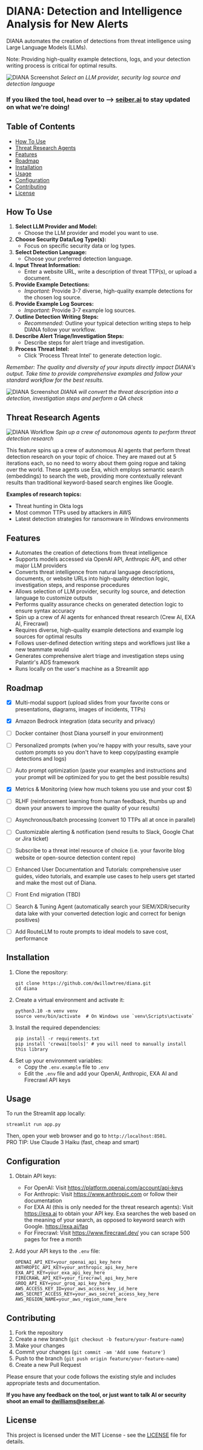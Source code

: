 # DIANA: Detection and Intelligence Analysis for New Alerts

DIANA automates the creation of detections from threat intelligence using Large Language Models (LLMs).

Note: Providing high-quality example detections, logs, and your detection writing process is critical for optimal results.

![DIANA Screenshot](assets/diana_main_1.gif)
*Select an LLM provider, security log source and detection language*

### If you liked the tool, head over to --> [seiber.ai](https://www.seiber.ai) to stay updated on what we're doing!

## Table of Contents

- [How To Use](#how-to-use)
- [Threat Research Agents](#threat-research-agents)
- [Features](#features)
- [Roadmap](#roadmap)
- [Installation](#installation)
- [Usage](#usage)
- [Configuration](#configuration)
- [Contributing](#contributing)
- [License](#license)

## How To Use

1. **Select LLM Provider and Model:**
   - Choose the LLM provider and model you want to use.
2. **Choose Security Data/Log Type(s):**
   - Focus on specific security data or log types.
3. **Select Detection Language:**
   - Choose your preferred detection language.
4. **Input Threat Information:**
   - Enter a website URL, write a description of threat TTP(s), or upload a document.
5. **Provide Example Detections:**
   - *Important:* Provide 3-7 diverse, high-quality example detections for the chosen log source.
6. **Provide Example Log Sources:**
   - *Important:* Provide 3-7 example log sources.
7. **Outline Detection Writing Steps:**
   - *Recommended:* Outline your typical detection writing steps to help DIANA follow your workflow.
8. **Describe Alert Triage/Investigation Steps:**
   - Describe steps for alert triage and investigation.
9. **Process Threat Intel:**
   - Click 'Process Threat Intel' to generate detection logic.

*Remember: The quality and diversity of your inputs directly impact DIANA's output. Take time to provide comprehensive examples and follow your standard workflow for the best results.*

![DIANA Screenshot](assets/diana_main_2.gif)
*DIANA will convert the threat description into a detection, investigation steps and perform a QA check*

## Threat Research Agents

![DIANA Workflow](assets/research_crew.gif)
*Spin up a crew of autonomous agents to perform threat detection research*

This feature spins up a crew of autonomous AI agents that perform threat detection research on your topic of choice. They are maxed out at 5 iterations each, so no need to worry about them going rogue and taking over the world.
These agents use Exa, which employs semantic search (embeddings) to search the web, providing more contextually relevant results than traditional keyword-based search engines like Google.
        
**Examples of research topics:**
- Threat hunting in Okta logs
- Most common TTPs used by attackers in AWS
- Latest detection strategies for ransomware in Windows environments

## Features

- Automates the creation of detections from threat intelligence
- Supports models accessed via OpenAI API, Anthropic API, and other major LLM providers
- Converts threat intelligence from natural language descriptions, documents, or website URLs into high-quality detection logic, investigation steps, and response procedures
- Allows selection of LLM provider, security log source, and detection language to customize outputs
- Performs quality assurance checks on generated detection logic to ensure syntax accuracy
- Spin up a crew of AI agents for enhanced threat research (Crew AI, EXA AI, Firecrawl)
- Requires diverse, high-quality example detections and example log sources for optimal results
- Follows user-defined detection writing steps and workflows just like a new teammate would
- Generates comprehensive alert triage and investigation steps using Palantir's ADS framework
- Runs locally on the user's machine as a Streamlit app

## Roadmap

- [X] Multi-modal support (upload slides from your favorite cons or presentations, diagrams, images of incidents, TTPs)
- [X] Amazon Bedrock integration (data security and privacy)
- [ ] Docker container (host Diana yourself in your environment)
- [ ] Personalized prompts (when you're happy with your results, save your custom prompts so you don't have to keep copy/pasting example detections and logs)
- [ ] Auto prompt optimization (paste your examples and instructions and your prompt will be optimized for you to get the best possible results)
- [X] Metrics & Monitoring (view how much tokens you use and your cost $)
- [ ] RLHF (reinforcement learning from human feedback, thumbs up and down your answers to improve the quality of your results)
- [ ] Asynchronous/batch processing (convert 10 TTPs all at once in parallel)
- [ ] Customizable alerting & notification (send results to Slack, Google Chat or Jira ticket)
- [ ] Subscribe to a threat intel resource of choice (i.e. your favorite blog website or open-source detection content repo)
- [ ] Enhanced User Documentation and Tutorials: comprehensive user guides, video tutorials, and example use cases to help users get started and make the most out of Diana.
- [ ] Front End migration (TBD)
- [ ] Search & Tuning Agent (automatically search your SIEM/XDR/security data lake with your converted detection logic and correct for benign positives)
- [ ] Add RouteLLM to route prompts to ideal models to save cost, performance


## Installation

1. Clone the repository:
   ```
   git clone https://github.com/dwillowtree/diana.git
   cd diana
   ```
2. Create a virtual environment and activate it:
   ```
   python3.10 -m venv venv
   source venv/bin/activate  # On Windows use `venv\Scripts\activate`
   ```
3. Install the required dependencies:
   ```
   pip install -r requirements.txt
   pip install 'crewai[tools]' # you will need to manually install this library
   ```
4. Set up your environment variables:
   - Copy the `.env.example` file to `.env`
   - Edit the `.env` file and add your OpenAI, Anthropic, EXA AI and Firecrawl API keys

## Usage

To run the Streamlit app locally:
```
streamlit run app.py
```
Then, open your web browser and go to `http://localhost:8501`.  
PRO TIP: Use Claude 3 Haiku (fast, cheap and smart)

## Configuration

1. Obtain API keys:
   - For OpenAI: Visit https://platform.openai.com/account/api-keys
   - For Anthropic: Visit https://www.anthropic.com or follow their documentation
   - For EXA AI (this is only needed for the threat research agents): Visit https://exa.ai to obtain your API key. Exa searches the web based on the meaning
   of your search, as opposed to keyword search with Google. https://exa.ai/faq
   - For Firecrawl: Visit https://www.firecrawl.dev/ you can scrape 500 pages for free a month

2. Add your API keys to the `.env` file:
   ```
   OPENAI_API_KEY=your_openai_api_key_here
   ANTHROPIC_API_KEY=your_anthropic_api_key_here
   EXA_API_KEY=your_exa_api_key_here
   FIRECRAWL_API_KEY=your_firecrawl_api_key_here
   GROQ_API_KEY=your_groq_api_key_here
   AWS_ACCESS_KEY_ID=your_aws_access_key_id_here
   AWS_SECRET_ACCESS_KEY=your_aws_secret_access_key_here
   AWS_REGION_NAME=your_aws_region_name_here
   ```

## Contributing

1. Fork the repository
2. Create a new branch (`git checkout -b feature/your-feature-name`)
3. Make your changes
4. Commit your changes (`git commit -am 'Add some feature'`)
5. Push to the branch (`git push origin feature/your-feature-name`)
6. Create a new Pull Request

Please ensure that your code follows the existing style and includes appropriate tests and documentation.

**If you have any feedback on the tool, or just want to talk AI or security shoot an email to dwilliams@seiber.ai.**

## License

This project is licensed under the MIT License - see the [LICENSE](LICENSE) file for details.